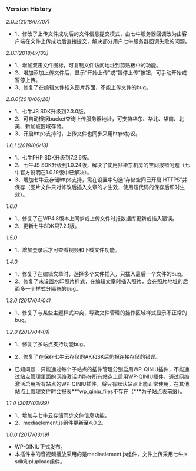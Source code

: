 ### Version History

*2.0.2(2018/07/07)*
* 1、修改了上传文件成功后的文件信息提交模式，由七牛服务器回调改为由客户端在文件上传成功后直接提交，解决部分用户七牛服务器回调失败的问题。

*2.0.1(2018/07/03)*
* 1、增加双击文件图标，可复制文件访问地址到剪贴板中的功能。
* 2、增加添加上传文件后，显示“开始上传”或“暂停上传”按钮，可手动开始或暂停上传。
* 3、修复了在编辑文件插入图片界面，不能上传文件的bug。

*2.0.0(2018/06/26)*
* 1、七牛JS SDK升级到2.3.0版。
* 2、可自动根据bucket查询上传服务器地址，可支持华东、华北、华南、北美、新加坡区域存储。
* 3、开启https支持时，上传文件也同步采用https协议。

*1.6.1 (2018/06/18)*
* 1、七牛PHP SDK升级到7.2.6版。
* 2、七牛JS SDK升级到1.0.24版，解决了使用非华东机房的空间报错问题（七牛官方说明在1.0.19版中已解决）。
* 3、增加七牛云存储https支持，需在设置中勾选“存储空间已开启 HTTPS”并保存（图片文件只对修改后插入文章的才生效，使用短代码的保存后即时生效）。

*1.6.0*
* 1、修复了在WP4.8版本上同步或上传文件时报数据库更新或插入错误。
* 2、更新七牛SDK只7.2.1版。

*1.5.0*
* 1、增加登录后才可查看视频和下载文件功能。

*1.4.0*
* 1、修复了在编辑文章时，选择多个文件插入，只插入最后一个文件的bug。
* 2、修复了未设置水印照片样式，在编辑文章时插入照片，会在照片地址的后面多一个样式分隔符的bug。

*1.3.0 (2017/04/04)*
* 1、修复了与某些主题样式冲突，导致文件管理的操作区域样式显示不正常的bug。

*1.2.0 (2017/04/01)*
* 1、修复了多站点支持功能bug。
* 2、修复了在保存七牛云存储的AK和SK后仍报连接存储的错误。

*  已知问题：只能通过每个子站点的插件管理分别启用WP-QINIU插件，不能通过站点管理里面的网络激活功能在所有站点上启用WP-QINIU插件，通过网络激活启用所有站点的WP-QINIU插件，将只有默认站点上能正常使用，在其他站点上管理文件时会报表***wp_qiniu_files不存在（***为子站点表前缀）。

*1.1.0 (2017/03/29)*
* 1、增加与七牛云存储同步文件信息功能。
* 2、mediaelement.js组件更新至4.0.2。

*1.0.0 (2017/03/19)*
* WP-QINIU正式发布。
* 本插件中的音视频播放采用的是mediaelement.js组件，文件上传采用七牛js sdk和plupload组件。
